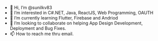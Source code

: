 - 👋 Hi, I’m @sunilkv83
- 👀 I’m interested in C#.NET, Java, ReactJS, Web Programming, OAUTH
- 🌱 I’m currently learning Flutter, Firebase and Andriod 
- 💞️ I’m looking to collaborate on helping App Design Development, Deployment and Bug Fixes.
- 📫 How to reach me thru email.

<!---
sunilkv83/sunilkv83 is a ✨ special ✨ repository because its `README.md` (this file) appears on your GitHub profile.
You can click the Preview link to take a look at your changes.
--->
